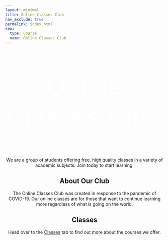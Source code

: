 ```yaml
---
layout: minimal
title: Online Classes Club
nav_exclude: true
permalink: index.html
seo:
  type: Course
  name: Online Classes Club
---
```


<style>
.banner {
    /* The image used */
    background-image: url(https://images5.alphacoders.com/330/330278.jpg);
  }
</style>

<center>

<div class="banner">
  <div>
    <p style="font-size:80px; color:white">Online Classes Club</p>   
    <p> We are a group of students offering free, high quality classes in a variety of academic subjects. Join today to start learning. </p>
  </div>  
</div>

  <h2 style="text-align:center"> About Our Club </h2>
  The Online Classes Club was created in response to the pandemic of COVID-19. Our online classes are for those that want to continue learning more regardless of what is   going on the world.

  <h2 style="text-align:center"> Classes </h2>
  Head over to the <a href="/classes/">Classes</a> tab to find out more about the courses we offer.
  
</center>
